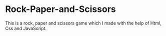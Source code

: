 # Rock-Paper-and-Scissors
This is a rock, paper and scissors game which I made with the help of Html, Css and JavaScript.
